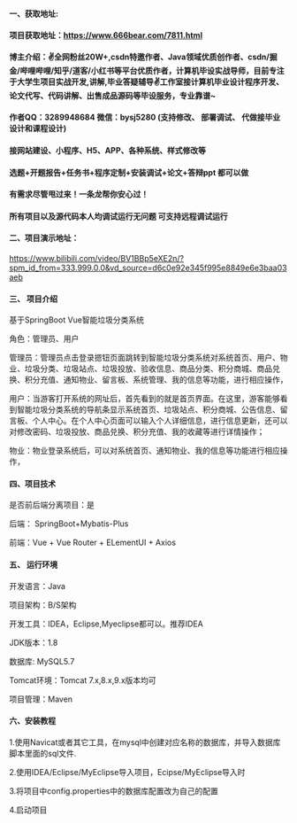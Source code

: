 #### 一、获取地址:

#### 项目获取地址：https://www.666bear.com/7811.html

**博主介绍：✌全网粉丝20W+,csdn特邀作者、Java领域优质创作者、csdn/掘金/哔哩哔哩/知乎/道客/小红书等平台优质作者，计算机毕设实战导师，目前专注于大学生项目实战开发,讲解,毕业答疑辅导✌工作室接计算机毕业设计程序开发、论文代写、代码讲解、出售成品源码等毕设服务，专业靠谱~**

#### 作者QQ：3289948684 微信：bysj5280 (支持修改、 部署调试、 代做接毕业设计和课程设计)

#### 接网站建设、小程序、H5、APP、各种系统、样式修改等

#### 选题+开题报告+任务书+程序定制+安装调试+论文+答辩ppt 都可以做

#### 有需求尽管甩过来！一条龙帮你安心过！

#### 所有项目以及源代码本人均调试运行无问题 可支持远程调试运行


#### 二、项目演示地址：

https://www.bilibili.com/video/BV1BBp5eXE2n/?spm_id_from=333.999.0.0&vd_source=d6c0e92e345f995e8849e6e3baa03aeb

#### 三、 项目介绍

基于SpringBoot Vue智能垃圾分类系统

角色：管理员、用户

管理员：管理员点击登录摁钮页面跳转到智能垃圾分类系统对系统首页、用户、物业、垃圾分类、垃圾站点、垃圾投放、验收信息、商品分类、积分商城、商品兑换、积分充值、通知物业、留言板、系统管理、我的信息等功能，进行相应操作，

用户：当游客打开系统的网址后，首先看到的就是首页界面。在这里，游客能够看到智能垃圾分类系统的导航条显示系统首页、垃圾站点、积分商城、公告信息、留言板、个人中心。在个人中心页面可以输入个人详细信息，进行信息更新，还可以对修改密码、垃圾投放、商品兑换、积分充值、我的收藏等进行详情操作；

物业：物业登录系统后，可以对系统首页、通知物业、我的信息等功能进行相应操作，

#### 四、项目技术

是否前后端分离项目：是

后端： SpringBoot+Mybatis-Plus

前端：Vue + Vue Router + ELementUI + Axios

#### 五、 运行环境

开发语言：Java

项目架构：B/S架构

开发工具：IDEA，Eclipse,Myeclipse都可以。推荐IDEA

JDK版本：1.8

数据库: MySQL5.7

Tomcat环境：Tomcat 7.x,8.x,9.x版本均可

项目管理：Maven



#### 六、安装教程

1.使用Navicat或者其它工具，在mysql中创建对应名称的数据库，并导入数据库脚本里面的sql文件.

2.使用IDEA/Eclipse/MyEclipse导入项目，Ecipse/MyEclipse导入时

3.将项目中config.properties中的数据库配置改为自己的配置

4.启动项目
